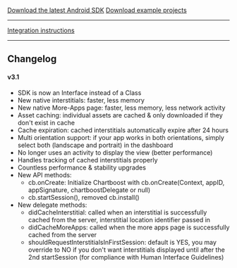 <a class="big_button" href="https://chartboost.com/support/sdk_download/3.1?os=android">Download the latest Android SDK</a>
<a class="big_button" href="https://github.com/ChartBoost/client-examples/archive/master.zip">Download example projects</a>

---

[Integration instructions](/documentation/android)

---

## Changelog

#### v3.1

- SDK is now an Interface instead of a Class
- New native interstitials: faster, less memory
- New native More-Apps page: faster, less memory, less network activity
- Asset caching: individual assets are cached & only downloaded if they don't exist in cache
- Cache expiration: cached interstitials automatically expire after 24 hours
- Multi orientation support: if your app works in both orientations, simply select both (landscape and portrait) in the dashboard
- No longer uses an activity to display the view (better performance)
- Handles tracking of cached interstitials properly
- Countless performance & stability upgrades
- New API methods:
    - cb.onCreate: Initialize Chartboost with cb.onCreate(Context, appID, appSignature, chartboostDelegate or null)
    - cb.startSession(), removed cb.install()
- New delegate methods:
    - didCacheInterstitial: called when an interstitial is successfully cached from the server, interstitial location identifier passed in
    - didCacheMoreApps: called when the more apps page is successfully cached from the server
    - shouldRequestInterstitialsInFirstSession: default is YES, you may override to NO if you don't want interstitials displayed until after the 2nd startSession (for compliance with Human Interface Guidelines)
